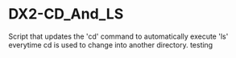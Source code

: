 # DX2-CD_And_LS

Script that updates the 'cd' command to automatically execute 'ls' everytime cd is used to change into another directory. 
testing

